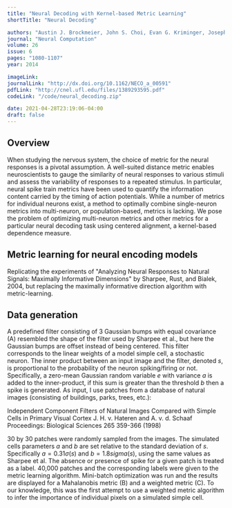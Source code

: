 ```yaml
---
title: "Neural Decoding with Kernel-based Metric Learning"
shortTitle: "Neural Decoding"

authors: "Austin J. Brockmeier, John S. Choi, Evan G. Kriminger, Joseph T. Francis, and Jose C. Principe"
journal: "Neural Computation"
volume: 26
issue: 6
pages: "1080-1107"
year: 2014

imageLink:
journalLink: "http://dx.doi.org/10.1162/NECO_a_00591"
pdfLink: "http://cnel.ufl.edu/files/1389293595.pdf"
codeLink: "/code/neural_decoding.zip"

date: 2021-04-28T23:19:06-04:00
draft: false
---
```


## Overview

When studying the nervous system, the choice of metric for the neural responses is a pivotal assumption. A well-suited distance metric enables neuroscientists to gauge the similarity of neural responses to various stimuli and assess the variability of responses to a repeated stimulus. In particular, neural spike train metrics have been used to quantify the information content carried by the timing of action potentials. While a number of metrics for individual neurons exist, a method to optimally combine single-neuron metrics into multi-neuron, or population-based, metrics is lacking. We pose the problem of optimizing multi-neuron metrics and other metrics for a particular neural decoding task using centered alignment, a kernel-based dependence measure.

## Metric learning for neural encoding models

Replicating the experiments of "Analyzing Neural Responses to Natural Signals: Maximally Informative Dimensions" by Sharpee, Rust, and Bialek, 2004, but replacing the maximally informative direction algorithm with metric-learning.

## Data generation

A predefined filter consisting of 3 Gaussian bumps with equal covariance (A) resembled the shape of the filter used by Sharpee et al., but here the Gaussian bumps are offset instead of being centered. This filter corresponds to the linear weights of a model simple cell, a stochastic neuron. The inner product between an input image and the filter, denoted $s$, is proportional to the probability of the neuron spiking/firing or not. Specifically, a zero-mean Gaussian random variable $e$ with variance $a$ is added to the inner-product, if this sum is greater than the threshold $b$ then a spike is generated. As input, I use patches from a database of natural images (consisting of buildings, parks, trees, etc.):

Independent Component Filters of Natural Images Compared with Simple Cells in Primary Visual Cortex
J. H. v. Hateren and A. v. d. Schaaf
Proceedings: Biological Sciences  265  359-366  (1998)

30 by 30 patches were randomly sampled from the images. The simulated cells parameters $a$ and $b$ are set relative to the standard deviation of $s$. Specifically $a=0.31\sigma(s)$ and $b=1.8sigma(s)$, using the same values as Sharpee et al. The absence or presence of spike for a given patch is treated as a label. 40,000 patches and the corresponding labels were given to the metric learning algorithm. Mini-batch optimization was run and the results are displayed for a Mahalanobis metric (B) and a weighted metric (C). To our knowledge, this was the first attempt to use a weighted metric algorithm to infer the importance of individual pixels on a simulated simple cell.
